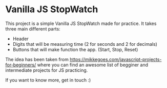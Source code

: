 # Vanilla JS StopWatch
This project is a simple Vanilla JS StopWatch made for practice. 
It takes three main different parts: 
 - Header
 - Digits that will be measuring time (2 for seconds and 2 for decimals)
 - Buttons that will make function the app. (Start, Stop, Reset)
 
 The idea has been taken from https://mikkegoes.com/javascript-projects-for-beginners/ where you can find an awesome list of begginer and intermediate projects
 for JS practicing. 
 
 If you want to know more, get in touch :)
